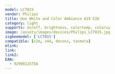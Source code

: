 ```yaml
---
model: LCT015
vendor: Philips
title: Hue White and Color Ambiance A19 E26
category: light
supports: on/off, brightness, colortemp, colorxy
image: /assets/images/devices/Philips_LCT015.jpg
zigbeemodel: ['LCT015'] 
compatible: [z2m, z4d, deconz, tasmota]
mlink: 
link: 
link2: 
EAN: 
  - 9290012575A
---
```

